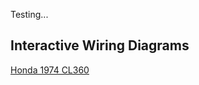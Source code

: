 Testing...

## Interactive Wiring Diagrams
[Honda 1974 CL360](./Honda_1974_CL360_Wiring_Diagram.svg)
